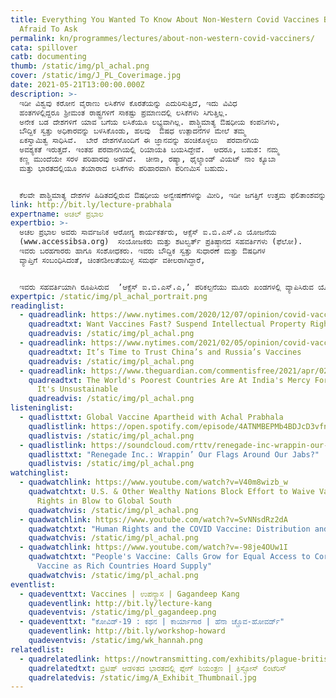 ```yaml
---
title: Everything You Wanted To Know About Non-Western Covid Vaccines But Were
  Afraid To Ask
permalink: kn/programmes/lectures/about-non-western-covid-vacciners/
cata: spillover
catb: documenting
thumb: /static/img/pl_achal.png
cover: /static/img/J_PL_Coverimage.jpg
date: 2021-05-21T13:00:00.000Z
description: >-
  ಇಡೀ ವಿಶ್ವವು ಕರೋನ ವೈರಾಣು ಲಸಿಕೆಗಳ ಕೊರತೆಯನ್ನು ಎದುರಿಸುತ್ತಿದೆ, ಇದು ವಿವಿಧ
  ಹಂತಗಳಲ್ಲಿದ್ದರೂ ಶ್ರೀಮಂತ ರಾಷ್ಟ್ರಗಳಿಗೆ ಸಾಕಷ್ಟು ಪ್ರಮಾಣದಲ್ಲಿ ಲಸಿಕೆಗಳು ಸಿಗುತ್ತಿಲ್ಲ.
  ಅನೇಕ ಬಡ ದೇಶಗಳಿಗೆ ಯಾವ ಬಗೆಯ ಲಸಿಕೆಯೂ ಲಭ್ಯವಾಗಿಲ್ಲ. ಪಾಶ್ಚಿಮಾತ್ಯ ಔಷಧೀಯ ಕಂಪನಿಗಳು, 
  ಬೌದ್ದಿಕ ಸ್ವತ್ತು ಅಧಿಕಾರವನ್ನು ಬಳಸಿಕೊಂಡು, ಹಲವು  ಔಷಧ ಉತ್ಪಾದನೆಗಳ ಮೇಲೆ ತಮ್ಮ
  ಏಕಸ್ವಾಮಿತ್ವ ಸಾಧಿಸಿವೆ.  ಬೇರೆ ದೇಶಗಳೊಂದಿಗೆ ಈ ಜ್ಞಾನವನ್ನು ಹಂಚಿಕೊಳ್ಳಲು  ಪರವಾನಗಿಯ
  ಅವಶ್ಯಕತೆ ಇರುತ್ತದೆ. ಇಂತಹ ಪರವಾನಗಿಯಲ್ಲಿ ರಿಯಾಯತಿ ಬಯಸಿದ್ದೇವೆ.  ಆದರೂ, ಬಹುಶ: ನಮ್ಮ
  ಕಣ್ಣ ಮುಂದೆಯೇ ಸರಳ ಪರಿಹಾರವು ಅಡಗಿದೆ.  ಚೀನಾ, ರಷ್ಯಾ, ಥೈಲ್ಯಾಂಡ್‌ ವಿಯಟ್‌ ನಾಂ ಕ್ಯೂಬಾ
  ಮತ್ತು ಭಾರತದಲ್ಲಿಯೂ ತಯಾರಾದ ಲಸಿಕೆಗಳು ಪರಿಹಾರವಾಗಿ ಪರಿಣಮಿಸ ಬಹುದು.  


  ಕೆಲವೇ ಪಾಶ್ಚಿಮಾತ್ಯ ದೇಶಗಳ ಹಿಡಿತದಲ್ಲಿರುವ ಔಷಧೀಯ ಅನ್ವೇಷಣೆಗಳನ್ನು ಮೀರಿ, ಇಡೀ ಜಗತ್ತಿಗೆ ಉತ್ತಮ ಫಲಿತಾಂಶವನ್ನು ನೀಡಲು, ನವೀನ ಬಗೆಯ ಔಷಧಿಗಳನ್ನು ತಯಾರಿಸುವ ಅವಶ್ಯಕತೆ ಇದೆ, ಈ ಕಾರ್ಯಕ್ಕೆ ಚಾಲನೆ ನೀಡಬೇಕಾಗಿದೆ. ಇದು ಸಾಧ್ಯವಾಗುವ ಬಗೆ ಹೇಗೆ ಎಂಬುದು ಉಪನ್ಯಾಸದ ಮುಖ್ಯ ವಿಚಾರವಾಗಿದೆ.
link: http://bit.ly/lecture-prabhala
expertname: ಅಚಲ್ ಪ್ರಭಾಲ
expertbio: >-
  ಅಚಲ ಪ್ರಭಾಲ ಅವರು ಸಾರ್ವಜನಿಕ ಆರೋಗ್ಯ ಕಾರ್ಯಕರ್ತರು, ಆಕ್ಸೆಸ್‌ ಐ.ಬಿ.ಎಸ್.ಎ ಯೋಜನೆಯ
  (www.accessibsa.org)  ಸಂಯೋಜಕರು ಮತ್ತು ಶಟಲ್ವರ್ತ್‌ ಪ್ರತಿಷ್ಠಾನದ ಸಹವರ್ತಿಗಳು (ಫೆಲೋ).
  ಇವರು ಬರಹಗಾರರು ಹಾಗೂ ಸಂಶೋಧಕರು. ಇವರು ಬೌದ್ದಿಕ ಸ್ವತ್ತು ಸುಧಾರಣೆ ಮತ್ತು ಔಷಧಿಗಳ
  ವ್ಯಾಪ್ತಿಗೆ ಸಂಬಂಧಿಸಿದಂತೆ, ಚಿಂತನಶೀಲತೆಯುಳ್ಳ ಸಮರ್ಥ ವಕೀಲರಾಗಿದ್ದಾರೆ, 


  ಇವರು ಸಹವರ್ತಿಯಾಗಿ ರೂಪಿಸಿರುವ  ʼಆಕ್ಸೆಸ್‌ ಐ.ಬಿ.ಎಸ್.ಎ,ʼ ಪರಿಕಲ್ಪನೆಯು ಮೂರು ಖಂಡಗಳಲ್ಲಿ ವ್ಯಾಪಿಸಿರುವ ಯೋಜನೆಯಾಗಿ ಕಾರ್ಯಚಾಲನೆ ಕಂಡಿದೆ, ವಿಕಸನಶೀಲ ದೇಶಗಳಲ್ಲಿ, ಮುಖ್ಯವಾಗಿ ಭಾರತ, ಬ್ರೆಜಿಲ್‌ ಮತ್ತು ದಕ್ಷಿಣ ಆಫ್ರಿಕಾ ದೇಶಗಳಲ್ಲಿ, ಹೊಸ ಬಗೆಯ ಔಷಧ ಅವಿಶ್ಕಾರವನ್ನು ವೇಗಗೊಳಿಸಿ, ಔಷಧದ ವ್ಯಾಪ್ತಿಯನ್ನು ವಿಸ್ತರಿಸಲು ಸ್ಥಾಪಿತವಾಗಿದೆ, ಹಲವು ದಶಕಗಳಿಂದಲೂ ಔಷಧಿಗಳ ತಯಾರಿಕೆ ಮತ್ತು ಅಭಿವೃದ್ದಿಗೆ ಆಧಾರವಾದ ಕಾನೂನು ಮತ್ತು ನೀತಿ ಚೌಕಟ್ಟುಗಳಲ್ಲಿ ಗುಣಾತ್ಮಕ ಬದಲಾವಣೆಗಳನ್ನು ತರಲು ಇವರು ಬಹಳ ಶ್ರಮ ಪಟ್ಟಿದ್ದಾರೆ
expertpic: /static/img/pl_achal_portrait.png
readinglist:
  - quadreadlink: https://www.nytimes.com/2020/12/07/opinion/covid-vaccines-patents.html
    quadreadtxt: Want Vaccines Fast? Suspend Intellectual Property Rights
    quadreadvis: /static/img/pl_achal.png
  - quadreadlink: https://www.nytimes.com/2021/02/05/opinion/covid-vaccines-china-russia.html
    quadreadtxt: It’s Time to Trust China’s and Russia’s Vaccines
    quadreadvis: /static/img/pl_achal.png
  - quadreadlink: https://www.theguardian.com/commentisfree/2021/apr/02/india-in-charge-of-developing-world-covid-vaccine-supply-unsustainable
    quadreadtxt: The World's Poorest Countries Are At India's Mercy For Vaccines.
      It's Unsustainable
    quadreadvis: /static/img/pl_achal.png
listeninglist:
  - quadlisttxt: Global Vaccine Apartheid with Achal Prabhala
    quadlistlink: https://open.spotify.com/episode/4ATNMBEPMb4BDJcD3vfn9T
    quadlistvis: /static/img/pl_achal.png
  - quadlistlink: https://soundcloud.com/rttv/renegade-inc-wrappin-our-flags-around-our-jabs
    quadlisttxt: "Renegade Inc.: Wrappin’ Our Flags Around Our Jabs?"
    quadlistvis: /static/img/pl_achal.png
watchinglist:
  - quadwatchlink: https://www.youtube.com/watch?v=V40m8wizb_w
    quadwatchtxt: U.S. & Other Wealthy Nations Block Effort to Waive Vaccine Patent
      Rights in Blow to Global South
    quadwatchvis: /static/img/pl_achal.png
  - quadwatchlink: https://www.youtube.com/watch?v=SvNNsdRz2dA
    quadwatchtxt: "Human Rights and the COVID Vaccine: Distribution and Access"
    quadwatchvis: /static/img/pl_achal.png
  - quadwatchlink: https://www.youtube.com/watch?v=-98je4OUw1I
    quadwatchtxt: "People's Vaccine: Calls Grow for Equal Access to Coronavirus
      Vaccine as Rich Countries Hoard Supply"
    quadwatchvis: /static/img/pl_achal.png
eventlist:
  - quadeventtxt: Vaccines | ಉಪನ್ಯಾಸ | Gagandeep Kang
    quadeventlink: http://bit.ly/lecture-kang
    quadeventvis: /static/img/pl_gagandeep.png
  - quadeventtxt: "ಕೋವಿಡ್-19‌ : ಕಥನ | ಕಾರ್ಯಾಗಾರ | ಹೆನಾ ಚ್ಚೊವ-ಹೋವರ್ಡ್"
    quadeventlink: http://bit.ly/workshop-howard
    quadeventvis: /static/img/wk_hannah.png
relatedlist:
  - quadrelatedlink: https://nowtransmitting.com/exhibits/plague-british-india/
    quadrelatedtxt: ಬ್ರಿಟಿಷ್‌ ಆಡಳಿತದ ಭಾರತದಲ್ಲಿ ಪ್ಲೇಗ್‌ ನಿಯಂತ್ರಣ | ಕ್ರಿಸ್ಟೋಸ್‌ ಲಿಂಟೆರಿಸ್‌
    quadrelatedvis: /static/img/A_Exhibit_Thumbnail.jpg
---
```

